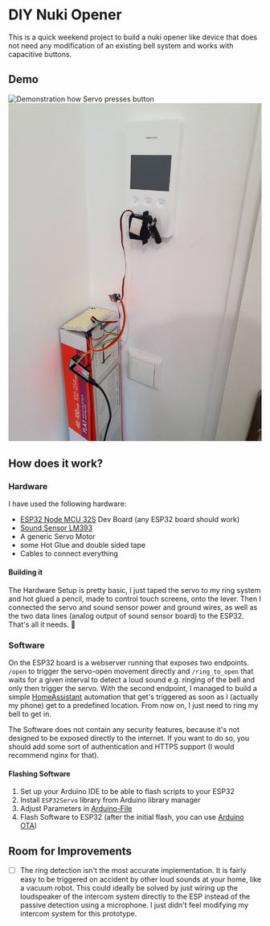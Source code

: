 # DIY Nuki Opener

This is a quick weekend project to build a nuki opener like device that does not need any modification of an existing bell system and works with capacitive buttons.

## Demo

![Demonstration how Servo presses button](./media/press-button-demo.gif)
![Prototype mounted to bell system](./media/final-prototype.jpg)

## How does it work?

### Hardware

I have used the following hardware:

- [ESP32 Node MCU 32S](https://www.amazon.de/dp/B07TXNK6P1) Dev Board (any ESP32 board should work)
- [Sound Sensor LM393](https://www.conrad.de/de/p/iduino-1485297-mikrofon-schallsensor-1-st-1485297.html)
- A generic Servo Motor
- some Hot Glue and double sided tape
- Cables to connect everything

#### Building it

The Hardware Setup is pretty basic, I just taped the servo to my ring system and hot glued a pencil, made to control touch screens, onto the lever.
Then I connected the servo and sound sensor power and ground wires, as well as the two data lines (analog output of sound sensor board) to the ESP32.
That's all it needs. 🎉

### Software

On the ESP32 board is a webserver running that exposes two endpoints. `/open` to trigger the servo-open movement directly and `/ring_to_open` that waits for a given interval to detect a loud sound e.g. ringing of the bell and only then trigger the servo.
With the second endpoint, I managed to build a simple [HomeAssistant](https://www.home-assistant.io/) automation that get's triggered as soon as I (actually my phone) get to a predefined location. From now on, I just need to ring my bell to get in.

The Software does not contain any security features, because it's not designed to be exposed directly to the internet. If you want to do so, you should add some sort of authentication and HTTPS support (I would recommend nginx for that).

#### Flashing Software

1. Set up your Arduino IDE to be able to flash scripts to your ESP32
2. Install `ESP32Servo` library from Arduino library manager
3. Adjust Parameters in [Arduino-File](./ring-press/ring-press.ino)
4. Flash Software to ESP32 (after the initial flash, you can use [Arduino OTA](https://arduino-esp8266.readthedocs.io/en/latest/ota_updates/readme.html))

## Room for Improvements

- [ ] The ring detection isn't the most accurate implementation. It is fairly easy to be triggered on accident by other loud sounds at your home, like a vacuum robot. This could ideally be solved by just wiring up the loudspeaker of the intercom system directly to the ESP instead of the passive detection using a microphone. I just didn't feel modifying my intercom system for this prototype.
